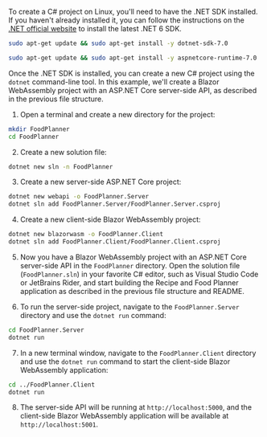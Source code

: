 To create a C# project on Linux, you'll need to have the .NET SDK installed. If you haven't already installed it, you can follow the instructions on the [.NET official website](https://learn.microsoft.com/en-us/dotnet/core/install/linux-ubuntu-2210) to install the latest .NET 6 SDK.
```bash
sudo apt-get update && sudo apt-get install -y dotnet-sdk-7.0
```
```bash
sudo apt-get update && sudo apt-get install -y aspnetcore-runtime-7.0
```

Once the .NET SDK is installed, you can create a new C# project using the `dotnet` command-line tool. In this example, we'll create a Blazor WebAssembly project with an ASP.NET Core server-side API, as described in the previous file structure.

1. Open a terminal and create a new directory for the project:

```bash
mkdir FoodPlanner
cd FoodPlanner
```

2. Create a new solution file:

```bash
dotnet new sln -n FoodPlanner
```

3. Create a new server-side ASP.NET Core project:

```bash
dotnet new webapi -o FoodPlanner.Server
dotnet sln add FoodPlanner.Server/FoodPlanner.Server.csproj
```

4. Create a new client-side Blazor WebAssembly project:

```bash
dotnet new blazorwasm -o FoodPlanner.Client
dotnet sln add FoodPlanner.Client/FoodPlanner.Client.csproj
```

5. Now you have a Blazor WebAssembly project with an ASP.NET Core server-side API in the `FoodPlanner` directory. Open the solution file (`FoodPlanner.sln`) in your favorite C# editor, such as Visual Studio Code or JetBrains Rider, and start building the Recipe and Food Planner application as described in the previous file structure and README.

6. To run the server-side project, navigate to the `FoodPlanner.Server` directory and use the `dotnet run` command:

```bash
cd FoodPlanner.Server
dotnet run
```

7. In a new terminal window, navigate to the `FoodPlanner.Client` directory and use the `dotnet run` command to start the client-side Blazor WebAssembly application:

```bash
cd ../FoodPlanner.Client
dotnet run
```

8. The server-side API will be running at `http://localhost:5000`, and the client-side Blazor WebAssembly application will be available at `http://localhost:5001`.
